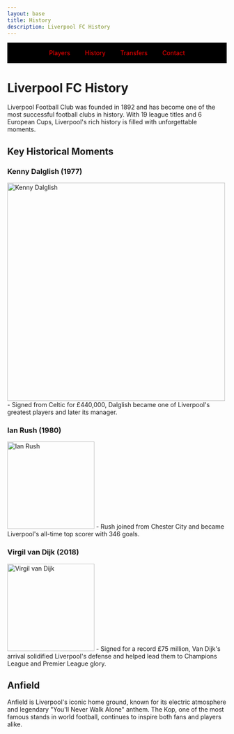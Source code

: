 ```yaml
---
layout: base
title: History
description: Liverpool FC History
---
```

<!-- Navbar -->
<div style="background-color: black; padding: 15px; text-align: center;">
  <a href="players.html" style="color: red; text-decoration: none; margin: 0 15px;">Players</a>
  <a href="history.html" style="color: red; text-decoration: none; margin: 0 15px;">History</a>
  <a href="transfers.html" style="color: red; text-decoration: none; margin: 0 15px;">Transfers</a>
  <a href="contact.html" style="color: red; text-decoration: none; margin: 0 15px;">Contact</a>
</div>
<h1>Liverpool FC History</h1>

<p>Liverpool Football Club was founded in 1892 and has become one of the most successful football clubs in history. With 19 league titles and 6 European Cups, Liverpool's rich history is filled with unforgettable moments.</p>

<h2>Key Historical Moments</h2>

### Kenny Dalglish (1977)
<img src="https://persecondnews.com/wp-content/uploads/2020/04/Dalglish.jpg" alt="Kenny Dalglish" style="width: 500px;">
- Signed from Celtic for £440,000, Dalglish became one of Liverpool's greatest players and later its manager.

### Ian Rush (1980)
<img src="https://www.thisisanfield.com/wp-content/uploads/2EBE5BN-copy.jpeg" alt="Ian Rush" style="width: 200px;">
- Rush joined from Chester City and became Liverpool's all-time top scorer with 346 goals.

### Virgil van Dijk (2018)
<img src="https://cdn.theathletic.com/app/uploads/2023/08/30123623/vvd-1-scaled-e1693413403528.jpg" alt="Virgil van Dijk" style="width: 200px;">
- Signed for a record £75 million, Van Dijk's arrival solidified Liverpool's defense and helped lead them to Champions League and Premier League glory.

<h2>Anfield</h2>
<p>Anfield is Liverpool's iconic home ground, known for its electric atmosphere and legendary "You'll Never Walk Alone" anthem. The Kop, one of the most famous stands in world football, continues to inspire both fans and players alike.</p>
